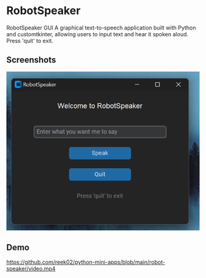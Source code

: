 
# RobotSpeaker

RobotSpeaker GUI
A graphical text-to-speech application built with Python and customtkinter, allowing users to input text and hear it spoken aloud. Press 'quit' to exit.
## Screenshots

![App Screenshot](https://github.com/reek02/python-mini-apps/blob/main/robot-speaker/Screenshot%202024-07-16%20130531.png)
## Demo

https://github.com/reek02/python-mini-apps/blob/main/robot-speaker/video.mp4

